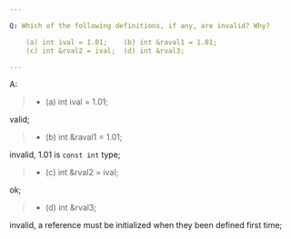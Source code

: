 ```yaml
---

Q: Which of the following definitions, if any, are invalid? Why?

    (a) int ival = 1.01;    (b) int &raval1 = 1.01;
    (c) int &rval2 = ival;  (d) int &rval3;

---
```


A:

> + (a) int ival = 1.01;   

valid;
> + (b) int &raval1 = 1.01;

invalid, 1.01 is `const int` type;
> + (c) int &rval2 = ival; 

ok;
> + (d) int &rval3;        

invalid, a reference must be initialized when they been defined first time;